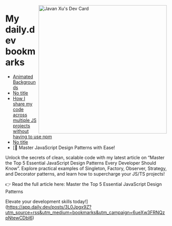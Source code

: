 
<a href="https://app.daily.dev/JavanXU"><img align="right" src="https://api.daily.dev/devcards/e45a150971844cd6959a94bb94e861ea.png?r=quw" width="400" alt="Javan Xu's Dev Card"/></a>

# My daily.dev bookmarks
<!-- daily.dev BOOKMARKS:START -->
- [Animated Backgrounds](https://app.daily.dev/posts/3eUtg5two?utm_source=rss&utm_medium=bookmarks&utm_campaign=6ueXw3FRNQzpNtewCDbI6)
- [No title](https://app.daily.dev/posts/uZwFmP4nn?utm_source=rss&utm_medium=bookmarks&utm_campaign=6ueXw3FRNQzpNtewCDbI6)
- [How I share my code across multiple JS projects without having to use npm](https://app.daily.dev/posts/6lqV8zmDL?utm_source=rss&utm_medium=bookmarks&utm_campaign=6ueXw3FRNQzpNtewCDbI6)
- [No title](https://app.daily.dev/posts/w9kM3vKUR?utm_source=rss&utm_medium=bookmarks&utm_campaign=6ueXw3FRNQzpNtewCDbI6)
- [🚀 Master JavaScript Design Patterns with Ease!

Unlock the secrets of clean, scalable code with my latest article on “Master the Top 5 Essential JavaScript Design Patterns Every Developer Should Know”. Explore practical examples of Singleton, Factory, Observer, Strategy, and Decorator patterns, and learn how to supercharge your JS/TS projects!

👉 Read the full article here: Master the Top 5 Essential JavaScript Design Patterns

Elevate your development skills today!](https://app.daily.dev/posts/3L0Jpgx9Z?utm_source=rss&utm_medium=bookmarks&utm_campaign=6ueXw3FRNQzpNtewCDbI6)
<!-- daily.dev BOOKMARKS:END -->
